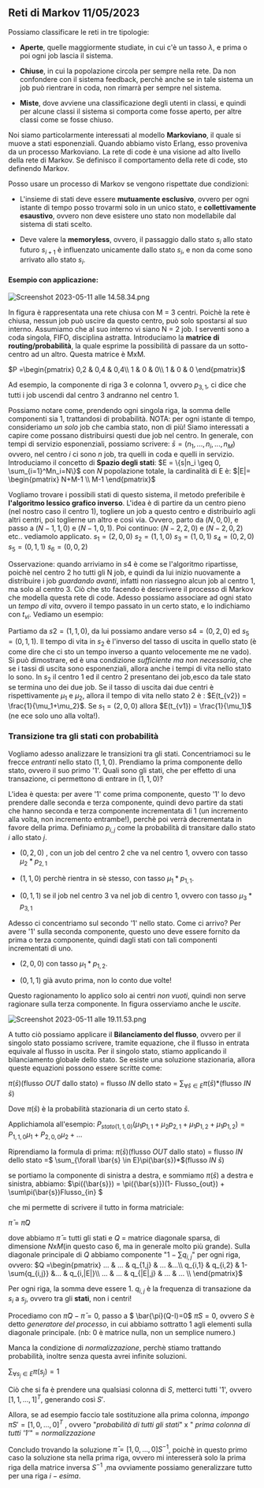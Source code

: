 ## Reti di Markov 11/05/2023

Possiamo classificare le reti in tre tipologie:

+ **Aperte**, quelle maggiormente studiate, in cui c'è un tasso $\lambda$, e prima o poi ogni job lascia il sistema.

+ **Chiuse**, in cui la popolazione circola per sempre nella rete. Da non confondere con il sistema feedback, perchè anche se in tale sistema un job può rientrare in coda, non rimarrà per sempre nel sistema.

+ **Miste**, dove avviene una classificazione degli utenti in classi, e quindi per alcune classi il sistema si comporta come fosse aperto, per altre classi come se fosse chiuso.

Noi siamo particolarmente interessati al modello **Markoviano**, il quale si muove a stati esponenziali.
Quando abbiamo visto Erlang, esso proveniva da un processo Markoviano. La rete di code è una visione ad alto livello della rete di Markov. Se definisco il comportamento della rete di code, sto definendo Markov.

Posso usare un processo di Markov se vengono rispettate due condizioni:

+ L'insieme di stati deve essere **mutuamente esclusivo**, ovvero per ogni istante di tempo posso trovarmi solo in un unico stato, e **collettivamente esaustivo**, ovvero non deve esistere uno stato non modellabile dal sistema di stati scelto.

+ Deve valere la **memoryless**, ovvero, il passaggio dallo stato $s_i$ allo stato futuro $s_{i+1}$ è influenzato unicamente dallo stato $s_i$, e non da come sono arrivato allo stato $s_i$.

#### Esempio con applicazione:

![Screenshot 2023-05-11 alle 14.58.34.png](/var/folders/_p/3wnzmzzj6q3djg3_fgyjqmb40000gn/T/TemporaryItems/NSIRD_screencaptureui_RBmSam/Screenshot%202023-05-11%20alle%2014.58.34.png)

In figura è rappresentata una rete chiusa con M = 3 centri. Poichè la rete è chiusa, nessun job può uscire da questo centro, può solo spostarsi al suo interno.
Assumiamo che al suo interno vi siano N = 2 job. I serventi sono a coda singola, FIFO, disciplina astratta. Introduciamo la **matrice di routing/probabilità**, la quale esprime la possibilità di passare da un sotto-centro ad un altro. Questa matrice è MxM.

 $P =\begin{pmatrix}  
0,2 & 0,4 & 0,4\\  
1 & 0 & 0\\
1 & 0 & 0  
\end{pmatrix}$

Ad esempio, la componente di riga 3 e colonna 1, ovvero $p_{3,1}$, ci dice che tutti i job uscendi dal centro 3 andranno nel centro 1.

Possiamo notare come, prendendo ogni singola riga, la somma delle componenti sia 1, trattandosi di probabilità. NOTA: per ogni istante di tempo, consideriamo *un solo* job che cambia stato, non di più! Siamo interessati a capire come possano distribuirsi questi due job nel centro. In generale, con tempi di servizio esponenziali, possiamo scrivere: $\bar{s} = {(n_1,...,n_i,...,n_M)}$ ovvero, nel centro $i$ ci sono $n$ job, tra quelli in coda e quelli in servizio. Introduciamo il concetto di **Spazio degli stati**:
$E = \{s|n_i \geq 0, \sum_{i=1}^Mn_i=N\}$
con $N$ popolazione totale, la cardinalità di E è: $|E|= \begin{pmatrix}  
N+M-1 \\  
M-1  
\end{pmatrix}$

Vogliamo trovare i possibili stati di questo sistema, il metodo preferibile è **l'algoritmo lessico grafico inverso**. L'idea è di partire da un centro pieno (nel nostro caso il centro 1), togliere un job a questo centro e distribuirlo agli altri centri, poi toglierne un altro e così via.
Ovvero, parto da $(N,0,0)$, e passo a $(N-1,1,0)$ e $(N-1,0,1)$.
Poi continuo: $(N-2,2,0)$ e $(N-2,0,2)$ etc.. vediamolo applicato.
$s_1 = (2,0,0)$
$s_2 = (1,1,0)$
$s_3 = (1,0,1)$
$s_4 = (0,2,0)$
$s_5 = (0,1,1)$
$s_6=(0,0,2)$

Osservazione: quando arriviamo in $s4$ è come se l'algoritmo ripartisse, poichè nel centro 2 ho tutti gli N job, e quindi da lui inizio nuovamente a distribuire i job *guardando avanti*, infatti non riassegno alcun job al centro 1, ma solo al centro 3.
Ciò che sto facendo è descrivere il processo di Markov che modella questa rete di code.
Adesso possiamo associare ad ogni stato un *tempo di vita*, ovvero il tempo passato in un certo stato, e lo indichiamo con $t_{vi}$.
Vediamo un esempio:

Partiamo da $s2 = (1,1,0)$, da lui possiamo andare verso $s4 = (0,2,0)$ ed $s_5=(0,1,1)$. Il tempo di vita in $s_2$ è l'inverso del tasso di uscita in quello stato (è come dire che ci sto un tempo inverso a quanto velocemente me ne vado). Si può dimostrare, ed è una condizione *sufficiente ma non necessaria*, che se i tassi di uscita sono esponenziali, allora anche i tempi di vita nello stato lo sono.
In $s_2$  il centro 1 ed il centro 2 presentano dei job,esco da tale stato se termina uno dei due job. Se il tasso di uscita dai due centri è rispettivamente $\mu_1$ e $\mu_2$, allora il tempo di vita nello stato 2 è : $E(t_{v2}) = \frac{1}{\mu_1+\mu_2}$.
Se $s_1 = (2,0,0)$ allora $E(t_{v1}) = \frac{1}{\mu_1}$ (ne ece solo uno alla volta!).

### Transizione tra gli stati con probabilità

Vogliamo adesso analizzare le transizioni tra gli stati.
Concentriamoci su le frecce *entranti* nello stato $(1,1,0)$. Prendiamo la prima componente dello stato, ovvero il suo primo '1'. Quali sono gli stati, che per effetto di una transazione, ci permettono di entrare in $(1,1,0)$?

L'idea è questa: per avere '1' come prima componente, questo '1' lo devo prendere dalle seconda e terza componente, quindi devo partire da stati che hanno seconda e terza componente incrementata di 1 (un incremento alla volta, non incremento entrambe!), perchè poi verrà decrementata in favore della prima.
Definiamo $p_{i,j}$ come la probabilità di transitare dallo stato $i$ allo stato $j$.

- $(0,2,0)$ , con un job del centro 2 che va nel centro 1, ovvero con tasso $\mu_2*p_{2,1}$

- $(1,1,0)$ perchè rientra in sè stesso, con tasso $\mu_1*p_{1,1}$.

- $(0,1,1)$ se il job nel centro 3 va nel job di centro 1, ovvero con tasso $\mu_3*p_{3,1}$

Adesso ci concentriamo sul secondo '1' nello stato. Come ci arrivo?
Per avere '1' sulla seconda componente, questo uno deve essere fornito da prima o terza componente, quindi dagli stati con tali componenti incrementati di uno.

* $(2,0,0)$ con tasso $\mu_1*p_{1,2}$.

* $(0,1,1)$ già avuto prima, non lo conto due volte!

Questo ragionamento lo applico solo ai centri *non vuoti*, quindi non serve ragionare sulla terza componente. In figura osserviamo anche le *uscite*.

![Screenshot 2023-05-11 alle 19.11.53.png](/var/folders/_p/3wnzmzzj6q3djg3_fgyjqmb40000gn/T/TemporaryItems/NSIRD_screencaptureui_cKtTMF/Screenshot%202023-05-11%20alle%2019.11.53.png)

A tutto ciò possiamo applicare il **Bilanciamento del flusso**, ovvero per il singolo stato possiamo scrivere, tramite equazione, che il flusso in entrata equivale al flusso in uscita. Per il singolo stato, stiamo applicando il bilanciamento globale dello stato. Se esiste una soluzione stazionaria, allora queste equazioni possono essere scritte come:

$\pi({\bar{s}})$(flusso *OUT* dallo stato) = flusso *IN* dello stato = $\sum_{\forall \bar{s} \in E}\pi(\bar{s})*$(flusso *IN* $\bar{s}$)

Dove $\pi(\bar{s})$ è la probabilità stazionaria di un certo stato $\bar{s}$.

Applichiamola all'esempio:
$P_{stato (1,1,0)}(\mu_1p_{1,1}+ \mu_2p_{2,1}+ \mu_1p_{1,2}+\mu_1p_{1,2}) = P_{1,1,0}\mu_1 + P_{2,0,0}\mu_2 + ...$

Riprendiamo la formula di prima:
$\pi({\bar{s}})$(flusso *OUT* dallo stato) = flusso *IN* dello stato =$ \sum_{\forall \bar{s} \in E}\pi(\bar{s})*$(flusso *IN* $\bar{s}$)


se portiamo la componente di sinistra a destra, e sommiamo $\pi(\bar{s})$ a destra e sinistra, abbiamo:
$\pi({\bar{s}}) = \pi({\bar{s}})(1- Flusso_{out}) + \sum\pi(\bar{s})Flusso_{in} $

che mi permette di scrivere il tutto in forma matriciale:

$\bar{\pi}$ = $\bar{\pi}Q$

dove abbiamo $\bar{\pi}$ = tutti gli stati e $Q$ = matrice diagonale sparsa, di dimensione $N$x$M$(in questo caso 6, ma in generale molto più grande).
Sulla diagonale principale di $Q$ abbiamo componente  "$1-\sum q_{i,j}$" per ogni riga, ovvero:
$Q =\begin{pmatrix} 
... & ... & q_{1,j} & ... &...\\ 
q_{i,1} & q_{i,2} & 1-\sum{q_{i,j}} &... & q_{i,|E|}\\
... & ... & q_{|E|,j} & ... & ... \\
\end{pmatrix}$

Per ogni riga, la somma deve essere 1. 
$q_{i,j}$ è la frequenza di transazione da $s_i$ a $s_j$, ovvero tra gli **stati**, non i centri!

Procediamo con $\bar{\pi}Q-\bar{\pi} = 0$, passo a  $ \bar{\pi}(Q-I)=0$
$\bar{\pi}S = 0$, ovvero $S$ è detto *generatore del processo*, in cui abbiamo sottratto 1 agli elementi sulla diagonale principale. (nb: 0 è matrice nulla, non un semplice numero.)

Manca la condizione di *normalizzazione*, perchè stiamo trattando probabilità, inoltre senza questa avrei infinite soluzioni.

$\sum_{\forall{s_j} \in E} \pi(s_j)=1$

Ciò che si fa è prendere una qualsiasi colonna di $S$, metterci tutti '1', ovvero $[1,1,...,1]^T$, generando così $S'$.

Allora, se ad esempio faccio tale sostituzione alla prima colonna, *impongo* $\bar{\pi}S'=[1,0,...,0]^T$ , ovvero 
"*probabilità di tutti gli stati*" x " *prima colonna di tutti '1'*" = *normalizzazione*

Concludo trovando la soluzione $\bar{\pi}= [1,0,...,0]S^{-1}$, poichè in questo primo caso la soluzione sta nella prima riga, ovvero mi interesserà solo la prima riga della matrice inversa $S^{-1}$ ,ma ovviamente possiamo generalizzare tutto per una riga $i-esima$.



